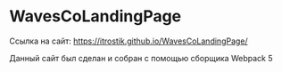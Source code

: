 # WavesCoLandingPage

Ссылка на сайт: https://itrostik.github.io/WavesCoLandingPage/

Данный сайт был сделан и собран с помощью сборщика Webpack 5
